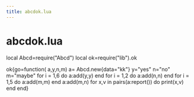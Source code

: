 ```yaml
---
title: abcdok.lua
---
```




# abcdok.lua
local Abcd=require("Abcd")
local ok=require("lib").ok

ok{go=function( a,y,n,m)
  a= Abcd.new{data="kk"}
  y="yes"
  n="no"
  m="maybe"
  for i = 1,6 do a:add(y,y) end
  for i = 1,2 do a:add(n,n) end
  for i = 1,5 do a:add(m,m) end
  a:add(m,n) 
  for x,v in pairs(a:report()) do
    print(x,v) end
end}
